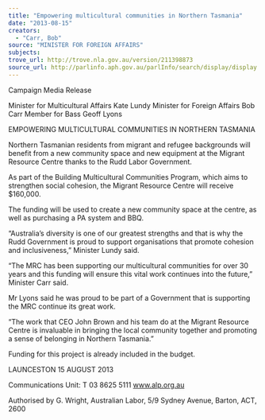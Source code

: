 ```yaml
---
title: "Empowering multicultural communities in Northern Tasmania"
date: "2013-08-15"
creators:
  - "Carr, Bob"
source: "MINISTER FOR FOREIGN AFFAIRS"
subjects:
trove_url: http://trove.nla.gov.au/version/211398873
source_url: http://parlinfo.aph.gov.au/parlInfo/search/display/display.w3p;query=Id%3A%22media/pressrel/2664349%22
---
```


 

 

 Campaign Media Release 

 Minister for Multicultural Affairs Kate Lundy  Minister for Foreign Affairs Bob Carr  Member for Bass Geoff Lyons    

 EMPOWERING MULTICULTURAL COMMUNITIES IN NORTHERN TASMANIA    

 Northern Tasmanian residents from migrant and refugee backgrounds will benefit  from a new community space and new equipment at the Migrant Resource  Centre thanks to the Rudd Labor Government.     

 As part of the Building Multicultural Communities Program, which aims to  strengthen social cohesion, the Migrant Resource Centre will receive $160,000.    

 The funding will be used to create a new community space at the centre, as well  as purchasing a PA system and BBQ.    

 “Australia’s diversity is one of our greatest strengths and that is why the Rudd  Government is proud to support organisations that promote cohesion and  inclusiveness,” Minister Lundy said.    

 “The MRC has been supporting our multicultural communities for over 30 years  and this funding will ensure this vital work continues into the future,” Minister Carr  said.    

 Mr Lyons said he was proud to be part of a Government that is supporting the  MRC continue its great work.    

 “The work that CEO John Brown and his team do at the Migrant Resource  Centre is invaluable in bringing the local community together and promoting a  sense of belonging in Northern Tasmania.”    

 Funding for this project is already included in the budget.       

 

 LAUNCESTON  15 AUGUST 2013    

 

 Communications Unit: T 03 8625 5111   www.alp.org.au     

 Authorised by G. Wright, Australian Labor, 5/9 Sydney Avenue, Barton, ACT, 2600    

 

